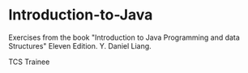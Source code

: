 
# Introduction-to-Java
Exercises from the book "Introduction to Java Programming and data Structures" Eleven Edition. Y. Daniel Liang.

TCS Trainee
